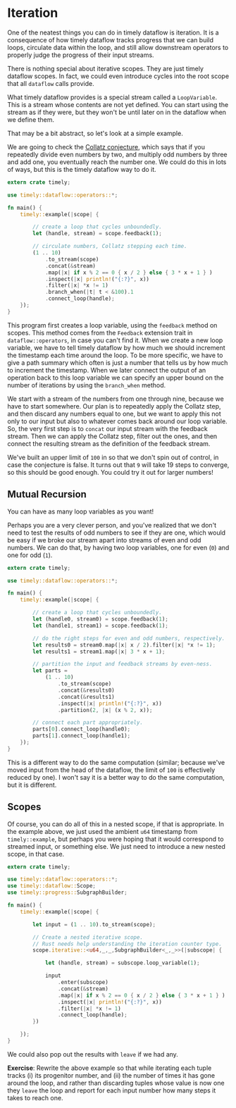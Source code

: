 # Iteration

One of the neatest things you can do in timely dataflow is iteration. It is a consequence of how timely dataflow tracks progress that we can build loops, circulate data within the loop, and still allow downstream operators to properly judge the progress of their input streams.

There is nothing special about iterative scopes. They are just timely dataflow scopes. In fact, we could even introduce cycles into the root scope that all `dataflow` calls provide.

What timely dataflow provides is a special stream called a `LoopVariable`. This is a stream whose contents are not yet defined. You can start using the stream as if they were, but they won't be until later on in the dataflow when we define them.

That may be a bit abstract, so let's look at a simple example.

We are going to check the [Collatz conjecture](https://en.wikipedia.org/wiki/Collatz_conjecture), which says that if you repeatedly divide even numbers by two, and multiply odd numbers by three and add one, you eventually reach the number one. We could do this in lots of ways, but this is the timely dataflow way to do it.

```rust
extern crate timely;

use timely::dataflow::operators::*;

fn main() {
    timely::example(|scope| {

        // create a loop that cycles unboundedly.
        let (handle, stream) = scope.feedback(1);

        // circulate numbers, Collatz stepping each time.
        (1 .. 10)
            .to_stream(scope)
            .concat(&stream)
            .map(|x| if x % 2 == 0 { x / 2 } else { 3 * x + 1 } )
            .inspect(|x| println!("{:?}", x))
            .filter(|x| *x != 1)
            .branch_when(|t| t < &100).1
            .connect_loop(handle);
    });
}
```

This program first creates a loop variable, using the `feedback` method on scopes. This method comes from the `Feedback` extension trait in `dataflow::operators`, in case you can't find it. When we create a new loop variable, we have to tell timely dataflow by how much we should increment the timestamp each time around the loop. To be more specific, we have to give a path summary which often is just a number that tells us by how much to increment the timestamp. When we later connect the output of an operation back to this loop variable we can specify an upper bound on the number of iterations by using the `branch_when` method.

We start with a stream of the numbers from one through nine, because we have to start somewhere. Our plan is to repeatedly apply the Collatz step, and then discard any numbers equal to one, but we want to apply this not only to our input but also to whatever comes back around our loop variable. So, the very first step is to `concat` our input stream with the feedback stream. Then we can apply the Collatz step, filter out the ones, and then connect the resulting stream as the definition of the feedback stream.

We've built an upper limit of `100` in so that we don't spin out of control, in case the conjecture is false. It turns out that `9` will take 19 steps to converge, so this should be good enough. You could try it out for larger numbers!

## Mutual Recursion

You can have as many loop variables as you want!

Perhaps you are a very clever person, and you've realized that we don't need to test the results of odd numbers to see if they are one, which would be easy if we broke our stream apart into streams of even and odd numbers. We can do that, by having two loop variables, one for even (`0`) and one for odd (`1`).

```rust
extern crate timely;

use timely::dataflow::operators::*;

fn main() {
    timely::example(|scope| {

        // create a loop that cycles unboundedly.
        let (handle0, stream0) = scope.feedback(1);
        let (handle1, stream1) = scope.feedback(1);

        // do the right steps for even and odd numbers, respectively.
        let results0 = stream0.map(|x| x / 2).filter(|x| *x != 1);
        let results1 = stream1.map(|x| 3 * x + 1);

        // partition the input and feedback streams by even-ness.
        let parts =
            (1 .. 10)
                .to_stream(scope)
                .concat(&results0)
                .concat(&results1)
                .inspect(|x| println!("{:?}", x))
                .partition(2, |x| (x % 2, x));

        // connect each part appropriately.
        parts[0].connect_loop(handle0);
        parts[1].connect_loop(handle1);
    });
}
```

This is a different way to do the same computation (similar; because we've moved input from the head of the dataflow, the limit of `100` is effectively reduced by one). I won't say it is a better way to do the same computation, but it is different.

## Scopes

Of course, you can do all of this in a nested scope, if that is appropriate. In the example above, we just used the ambient `u64` timestamp from `timely::example`, but perhaps you were hoping that it would correspond to streamed input, or something else. We just need to introduce a new nested scope, in that case.

```rust
extern crate timely;

use timely::dataflow::operators::*;
use timely::dataflow::Scope;
use timely::progress::SubgraphBuilder;

fn main() {
    timely::example(|scope| {

        let input = (1 .. 10).to_stream(scope);

        // Create a nested iterative scope.
        // Rust needs help understanding the iteration counter type.
        scope.iterative::<u64,_,_,SubgraphBuilder<_,_>>(|subscope| {

            let (handle, stream) = subscope.loop_variable(1);

            input
                .enter(subscope)
                .concat(&stream)
                .map(|x| if x % 2 == 0 { x / 2 } else { 3 * x + 1 } )
                .inspect(|x| println!("{:?}", x))
                .filter(|x| *x != 1)
                .connect_loop(handle);
        })

    });
}
```

We could also pop out the results with `leave` if we had any.

**Exercise**: Rewrite the above example so that while iterating each tuple tracks (i) its progenitor number, and (ii) the number of times it has gone around the loop, and rather than discarding tuples whose value is now one they `leave` the loop and report for each input number how many steps it takes to reach one.
